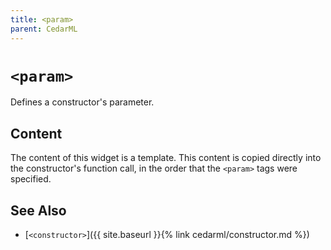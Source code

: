 ```yaml
---
title: <param>
parent: CedarML
---
```

# `<param>`
Defines a constructor's parameter.

## Content
The content of this widget is a template. This content is copied directly into
the constructor's function call, in the order that the `<param>` tags were
specified.

## See Also
- [`<constructor>`]({{ site.baseurl }}{% link cedarml/constructor.md %})
